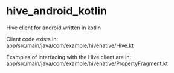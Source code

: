 # hive_android_kotlin
Hive client for android written in kotlin

Client code exists in:<br/>
<a href="https://github.com/enochc/hive_android_kotlin/blob/master/app/src/main/java/com/example/hivenative/Hive.kt">
app/src/main/java/com/example/hivenative/Hive.kt
</a>

Examples of interfacing with the Hive client are in:<br/>
<a href="https://github.com/enochc/hive_android_kotlin/blob/master/app/src/main/java/com/example/hivenative/PropertyFragment.kt">
app/src/main/java/com/example/hivenative/PropertyFragment.kt
</a>


